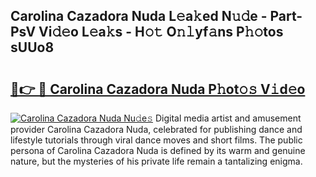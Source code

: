 ## Carolina Cazadora Nuda L𝚎a𝚔ed N𝚞𝚍e - Part-PsV Vi𝚍𝚎o L𝚎a𝚔s - H𝚘𝚝 O𝚗𝚕yf𝚊ns P𝚑𝚘tos sUUo8

# <h2><a href="http://kfenqk.oniu.top/?m=Carolina+Cazadora+Nuda">🔗👉 🔴 Carolina Cazadora Nuda P𝚑ot𝚘𝚜 V𝚒d𝚎o</a></h2>

[![Carolina Cazadora Nuda Nu𝚍e𝚜](https://i.imgur.com/0qMVB7G.gif)](http://kfenqk.oniu.top/?m=Carolina+Cazadora+Nuda)
Digital media artist and amusement provider Carolina Cazadora Nuda, celebrated for publishing dance and lifestyle tutorials through viral dance moves and short films. The public persona of Carolina Cazadora Nuda is defined by its warm and genuine nature, but the mysteries of his private life remain a tantalizing enigma.  
